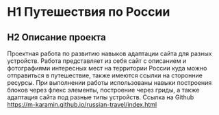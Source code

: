 # H1 Путешествия по России
## H2 Описание проекта
Проектная работа по развитию навыков адаптации сайта для разных устройств. Работа представляет из себя сайт с описанием и фотографиями интересных мест на территории России куда можно отправиться в путешествие, также имеются ссылки на сторонние ресурсы. При выполнении работы использованы навыки построения блоков через флекс элементы, построение через гриды, а также адаптация сайта под разные типы устройств. 
Ссылка на Github https://m-karamin.github.io/russian-travel/index.html


